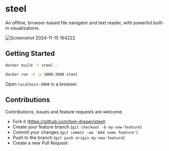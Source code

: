 # steel

An offline, browser-based file navigator and text reader, with powerful built-in visualizations.

![Screenshot 2024-11-15 164222](https://github.com/user-attachments/assets/335d74d1-f155-40dc-8b23-8c6df3150980)

## Getting Started

```bash
docker build -t steel .
```
```bash
docker run -d -p 3000:3000 steel
```

Open `localhost:3000` in a browser.

<!-- ![Screenshot 2025-01-09 161512](https://github.com/user-attachments/assets/878feb15-880f-4688-9096-bb82cad683bb) -->

## Contributions

Contributions, issues and feature requests are welcome.

- Fork it (https://github.com/tom-draper/steel)
- Create your feature branch (`git checkout -b my-new-feature`)
- Commit your changes (`git commit -am 'Add some feature'`)
- Push to the branch (`git push origin my-new-feature`)
- Create a new Pull Request
